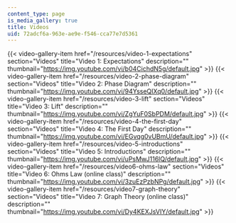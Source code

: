 ```yaml
---
content_type: page
is_media_gallery: true
title: Videos
uid: 72adcf6a-963e-ae9e-f546-cca77e7d5361
---
```

{{< video-gallery-item href="/resources/video-1-expectations" section="Videos" title="Video 1: Expectations" description="" thumbnail="https://img.youtube.com/vi/b04CichdN5g/default.jpg" >}} {{< video-gallery-item href="/resources/video-2-phase-diagram" section="Videos" title="Video 2: Phase Diagram" description="" thumbnail="https://img.youtube.com/vi/94YsseQIXq0/default.jpg" >}} {{< video-gallery-item href="/resources/video-3-lift" section="Videos" title="Video 3: Lift" description="" thumbnail="https://img.youtube.com/vi/ZgYuF0SbPDM/default.jpg" >}} {{< video-gallery-item href="/resources/video-4-the-first-day" section="Videos" title="Video 4: The First Day" description="" thumbnail="https://img.youtube.com/vi/EGvqg0vUBmU/default.jpg" >}} {{< video-gallery-item href="/resources/video-5-introductions" section="Videos" title="Video 5: Introductions" description="" thumbnail="https://img.youtube.com/vi/uPsMwJ116lQ/default.jpg" >}} {{< video-gallery-item href="/resources/video6-ohms-law" section="Videos" title="Video 6: Ohms Law (online class)" description="" thumbnail="https://img.youtube.com/vi/3zuEzPzbNPg/default.jpg" >}} {{< video-gallery-item href="/resources/video7-graph-theory" section="Videos" title="Video 7: Graph Theory (online class)" description="" thumbnail="https://img.youtube.com/vi/Dy4KEXJsVIY/default.jpg" >}}